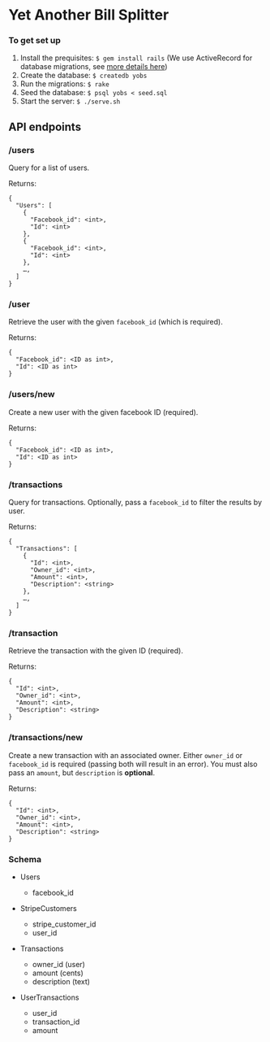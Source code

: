 # Yet Another Bill Splitter

### To get set up

1. Install the prequisites: `$ gem install rails` (We use ActiveRecord for database migrations, see [more details here](http://blog.aizatto.com/2007/05/27/activerecord-migrations-without-rails/))
2. Create the database: `$ createdb yobs`
3. Run the migrations: `$ rake`
4. Seed the database: `$ psql yobs < seed.sql`
5. Start the server: `$ ./serve.sh`


## API endpoints

###  /users
Query for a list of users.

Returns:

```
{
  "Users": [
    {
      "Facebook_id": <int>,
      "Id": <int>
    },
    {
      "Facebook_id": <int>,
      "Id": <int>
    },
    …,
  ]
}
```

### /user
Retrieve the user with the given `facebook_id` (which is required).

Returns:

```
{
  "Facebook_id": <ID as int>,
  "Id": <ID as int>
}
```

### /users/new
Create a new user with the given facebook ID (required).

Returns:

```
{
  "Facebook_id": <ID as int>,
  "Id": <ID as int>
}
```

### /transactions
Query for transactions. Optionally, pass a `facebook_id` to filter the results by user.

Returns:

```
{
  "Transactions": [
    {
      "Id": <int>,
      "Owner_id": <int>,
      "Amount": <int>,
      "Description": <string>
    },
	…,
  ]
}
```

### /transaction
Retrieve the transaction with the given ID (required).

Returns:

```
{
  "Id": <int>,
  "Owner_id": <int>,
  "Amount": <int>,
  "Description": <string>
}
```

### /transactions/new
Create a new transaction with an associated owner. Either `owner_id` or `facebook_id` is required (passing both will result in an error). You must also pass an `amount`, but `description` is **optional**.

Returns:
```
{
  "Id": <int>,
  "Owner_id": <int>,
  "Amount": <int>,
  "Description": <string>
}
```

### Schema

* Users
  * facebook_id

* StripeCustomers
  * stripe_customer_id
  * user_id

* Transactions
  * owner_id (user)
  * amount (cents)
  * description (text)

* UserTransactions
  * user_id
  * transaction_id
  * amount
